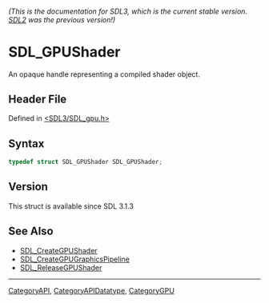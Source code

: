 ###### (This is the documentation for SDL3, which is the current stable version. [SDL2](https://wiki.libsdl.org/SDL2/) was the previous version!)
# SDL_GPUShader

An opaque handle representing a compiled shader object.

## Header File

Defined in [<SDL3/SDL_gpu.h>](https://github.com/libsdl-org/SDL/blob/main/include/SDL3/SDL_gpu.h)

## Syntax

```c
typedef struct SDL_GPUShader SDL_GPUShader;
```

## Version

This struct is available since SDL 3.1.3

## See Also

- [SDL_CreateGPUShader](SDL_CreateGPUShader)
- [SDL_CreateGPUGraphicsPipeline](SDL_CreateGPUGraphicsPipeline)
- [SDL_ReleaseGPUShader](SDL_ReleaseGPUShader)

----
[CategoryAPI](CategoryAPI), [CategoryAPIDatatype](CategoryAPIDatatype), [CategoryGPU](CategoryGPU)

